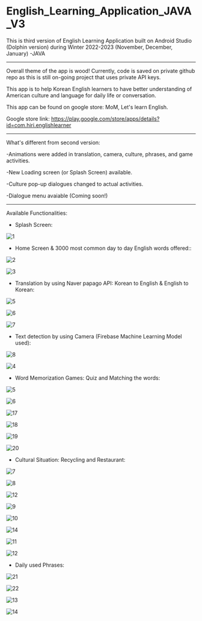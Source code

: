 # English_Learning_Application_JAVA_V3

This is third version of English Learning Application built on Android Studio (Dolphin version) during Winter 2022-2023 (November, December, January) -JAVA

------------------------------------------------------------------------------------------------------------

Overall theme of the app is wood! Currently, code is saved on private github repo as this is still on-going project that uses private API keys.

This app is to help Korean English learners to have better understanding of American culture and language for daily life or conversation.

This app can be found on google store: MoM, Let's learn English.

Google store link: https://play.google.com/store/apps/details?id=com.hiri.englishlearner

------------------------------------------------------------------------------------------------------------

What's different from second version:

-Animations were added in translation, camera, culture, phrases, and game activities.

-New Loading screen (or Splash Screen) available.

-Culture pop-up dialogues changed to actual activities. 

-Dialogue menu avaiable (Coming soon!)

------------------------------------------------------------------------------------------------------------

Available Functionalities:

- Splash Screen:

![1](https://user-images.githubusercontent.com/98497929/220538246-c15947e8-ac50-4513-b1ca-f38b7fff232c.JPG)

- Home Screen & 3000 most common day to day English words offered::

![2](https://user-images.githubusercontent.com/98497929/220538271-5a0b6417-be9a-457c-bb7a-81c9847ed4cf.JPG)

![3](https://user-images.githubusercontent.com/98497929/220538283-b9304dc8-b584-433e-92b5-423b0eb89f3b.JPG)

- Translation by using Naver papago API: Korean to English & English to Korean:

![5](https://user-images.githubusercontent.com/98497929/218026335-eb981cbf-3f04-4bbb-948a-389bdb3f0d74.JPG)

![6](https://user-images.githubusercontent.com/98497929/218026344-9eb463a7-8ae0-4bce-841b-d0feaf694954.JPG)

![7](https://user-images.githubusercontent.com/98497929/218026362-9eef7bad-49a1-4a6b-828a-3709b4985c96.JPG)

- Text detection by using Camera (Firebase Machine Learning Model used):

![8](https://user-images.githubusercontent.com/98497929/218026401-cd31eaeb-7e98-46f3-877c-6aa27adb61ab.JPG)

![4](https://user-images.githubusercontent.com/98497929/220538544-5da6ceed-1b9a-49b3-89ae-d9b604199501.JPG)

- Word Memorization Games: Quiz and Matching the words:

![5](https://user-images.githubusercontent.com/98497929/220538833-338d9355-bc40-4d1e-af98-9fcd897c88fe.JPG)

![6](https://user-images.githubusercontent.com/98497929/220538847-2a4a6359-81bb-4a0e-bf74-fbe711289182.JPG)

![17](https://user-images.githubusercontent.com/98497929/218026600-68a15524-a306-4832-a594-c7f921b57296.JPG)

![18](https://user-images.githubusercontent.com/98497929/218026619-e8a83f44-c88c-49f5-8152-0345de0a5e05.JPG)

![19](https://user-images.githubusercontent.com/98497929/218026635-155eff67-d17f-4178-b9bc-c24c13fd8367.JPG)

![20](https://user-images.githubusercontent.com/98497929/218026651-4490b03b-3493-4e64-81b6-473746cb8663.JPG)

- Cultural Situation: Recycling and Restaurant:

![7](https://user-images.githubusercontent.com/98497929/220539045-4d97eccc-bf3e-46b0-9275-bffb566f74c4.JPG)

![8](https://user-images.githubusercontent.com/98497929/220539065-80d89cae-022e-45a2-82c9-893c9d22d258.JPG)

![12](https://user-images.githubusercontent.com/98497929/218026463-471447a4-6525-4a49-b110-13b76f0201ae.JPG)

![9](https://user-images.githubusercontent.com/98497929/220539446-13b1ca19-1d1a-4157-a5e0-d7d7af72bf56.JPG)

![10](https://user-images.githubusercontent.com/98497929/220539474-b31c74c9-9379-4179-afb3-d6d7848050d1.JPG)

![14](https://user-images.githubusercontent.com/98497929/218026494-68fc9796-854e-4981-9707-8d1bd298d70f.JPG)

![11](https://user-images.githubusercontent.com/98497929/220539887-a16d7136-71f5-4a11-803c-4fe2f1d18589.JPG)

![12](https://user-images.githubusercontent.com/98497929/220539903-1f3dc828-0200-482f-9d53-b61cf7073826.JPG)

- Daily used Phrases: 

![21](https://user-images.githubusercontent.com/98497929/218026692-e776c419-e6b1-4517-80d9-b958e511d313.JPG)

![22](https://user-images.githubusercontent.com/98497929/218026709-3aa22f8f-5da8-4d79-a764-3f781d0e87e6.JPG)

![13](https://user-images.githubusercontent.com/98497929/220540217-76496183-46da-4846-a5ce-afe49bf86a69.JPG)

![14](https://user-images.githubusercontent.com/98497929/220540233-6fb5b4ea-8ef5-4162-87c2-da97ce6ce67a.JPG)
